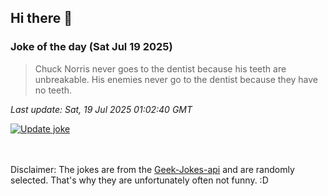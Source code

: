 ## Hi there 👋

### Joke of the day (Sat Jul 19 2025)
<!-- joke -->
>Chuck Norris never goes to the dentist because his teeth are unbreakable. His enemies never go to the dentist because they have no teeth.
<!-- /joke -->

*Last update: Sat, 19 Jul 2025 01:02:40 GMT*

[![Update joke](https://github.com/nclskfm/nclskfm/actions/workflows/joke.yml/badge.svg)](https://github.com/nclskfm/nclskfm/actions/workflows/joke.yml)

<br><br>
Disclaimer: The jokes are from the [Geek-Jokes-api](https://github.com/sameerkumar18/geek-joke-api) and are randomly selected. That's why they are unfortunately often not funny. :D
